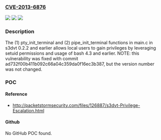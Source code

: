 ### [CVE-2013-6876](https://cve.mitre.org/cgi-bin/cvename.cgi?name=CVE-2013-6876)
![](https://img.shields.io/static/v1?label=Product&message=n%2Fa&color=blue)
![](https://img.shields.io/static/v1?label=Version&message=n%2Fa&color=blue)
![](https://img.shields.io/static/v1?label=Vulnerability&message=n%2Fa&color=brighgreen)

### Description

The (1) pty_init_terminal and (2) pipe_init_terminal functions in main.c in s3dvt 0.2.2 and earlier allows local users to gain privileges by leveraging setuid permissions and usage of bash 4.3 and earlier.  NOTE: this vulnerability was fixed with commit ad732f00b411b092c66a04c359da0f16ec3b387, but the version number was not changed.

### POC

#### Reference
- http://packetstormsecurity.com/files/126887/s3dvt-Privilege-Escalation.html

#### Github
No GitHub POC found.

